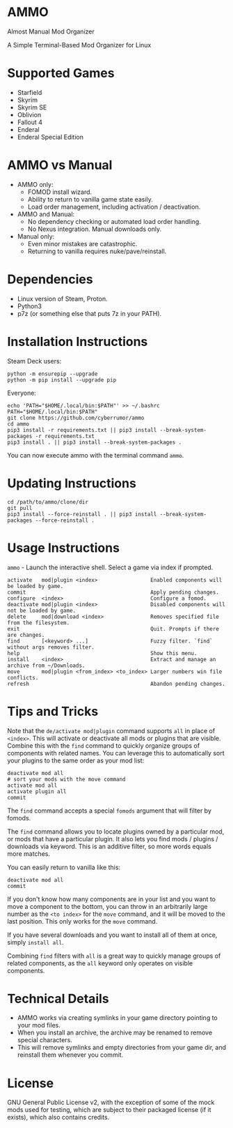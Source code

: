 # AMMO
Almost Manual Mod Organizer

A Simple Terminal-Based Mod Organizer for Linux

# Supported Games
- Starfield
- Skyrim
- Skyrim SE
- Oblivion
- Fallout 4
- Enderal
- Enderal Special Edition

# AMMO vs Manual
- AMMO only:
  - FOMOD install wizard.
  - Ability to return to vanilla game state easily.
  - Load order management, including activation / deactivation.
- AMMO and Manual:
  - No dependency checking or automated load order handling.
  - No Nexus integration. Manual downloads only.
- Manual only:
  - Even minor mistakes are catastrophic.
  - Returning to vanilla requires nuke/pave/reinstall.

# Dependencies
- Linux version of Steam, Proton.
- Python3
- p7z (or something else that puts 7z in your PATH).

# Installation Instructions
Steam Deck users:
```
python -m ensurepip --upgrade
python -m pip install --upgrade pip
```

Everyone:
```
echo 'PATH="$HOME/.local/bin:$PATH"' >> ~/.bashrc
PATH="$HOME/.local/bin:$PATH"
git clone https://github.com/cyberrumor/ammo
cd ammo
pip3 install -r requirements.txt || pip3 install --break-system-packages -r requirements.txt
pip3 install . || pip3 install --break-system-packages .
```
You can now execute ammo with the terminal command `ammo`.

# Updating Instructions
```
cd /path/to/ammo/clone/dir
git pull
pip3 install --force-reinstall . || pip3 install --break-system-packages --force-reinstall .
```

# Usage Instructions

`ammo` - Launch the interactive shell. Select a game via index if prompted.

```
activate   mod|plugin <index>                 Enabled components will be loaded by game.
commit                                        Apply pending changes.
configure  <index>                            Configure a fomod.
deactivate mod|plugin <index>                 Disabled components will not be loaded by game.
delete     mod|download <index>               Removes specified file from the filesystem.
exit                                          Quit. Prompts if there are changes.
find       [<keyword> ...]                    Fuzzy filter. `find` without args removes filter.
help                                          Show this menu.
install    <index>                            Extract and manage an archive from ~/Downloads.
move       mod|plugin <from_index> <to_index> Larger numbers win file conflicts.
refresh                                       Abandon pending changes.
```

# Tips and Tricks

Note that the `de/activate mod|plugin` command supports `all` in place of `<index>`.
This will activate or deactivate all mods or plugins that are visible. Combine this
with the `find` command to quickly organize groups of components with related names.
You can leverage this to automatically sort your plugins to the same order as your
mod list:
```
deactivate mod all
# sort your mods with the move command
activate mod all
activate plugin all
commit
```

The `find` command accepts a special `fomods` argument that will filter by fomods.

The `find` command allows you to locate plugins owned by a particular mod, or mods
that have a particular plugin. It also lets you find mods / plugins / downloads via
keyword. This is an additive filter, so more words equals more matches.

You can easily return to vanilla like this:
```
deactivate mod all
commit
```

If you don't know how many components are in your list and you want to move a
component to the bottom, you can throw in an arbitrarily large number as the
`<to index>` for the `move` command, and it will be moved to the last position.
This only works for the `move` command.

If you have several downloads and you want to install all of them at once, simply
`install all`.

Combining `find` filters with `all` is a great way to quickly manage groups of
related components, as the `all` keyword only operates on visible components.

# Technical Details
- AMMO works via creating symlinks in your game directory pointing to your mod files.
- When you install an archive, the archive may be renamed to remove special characters.
- This will remove symlinks and empty directories from your game dir, and reinstall them whenever you commit.

# License
GNU General Public License v2, with the exception of some of the mock mods used for testing,
which are subject to their packaged license (if it exists), which also contains credits.

